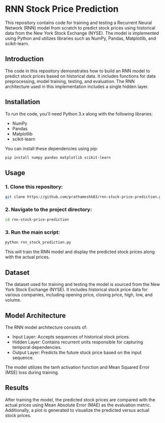 # RNN Stock Price Prediction
This repository contains code for training and testing a Recurrent Neural Network (RNN) model from scratch to predict stock prices using historical data from the New York Stock Exchange (NYSE). The model is implemented using Python and utilizes libraries such as NumPy, Pandas, Matplotlib, and scikit-learn.

## Introduction
The code in this repository demonstrates how to build an RNN model to predict stock prices based on historical data. It includes functions for data preprocessing, model training, testing, and evaluation. The RNN architecture used in this implementation includes a single hidden layer.

## Installation
To run the code, you'll need Python 3.x along with the following libraries:

- NumPy
- Pandas
- Matplotlib
- scikit-learn

You can install these dependencies using pip:
```bash
pip install numpy pandas matplotlib scikit-learn
```
## Usage
### 1. Clone this repository:
```bash
git clone https://github.com/prathameshk03/rnn-stock-price-prediction.git
```
### 2. Navigate to the project directory:
```bash
cd rnn-stock-price-prediction
```
### 3. Run the main script:
```bash
python rnn_stock_prediction.py
```
This will train the RNN model and display the predicted stock prices along with the actual prices.

## Dataset
The dataset used for training and testing the model is sourced from the New York Stock Exchange (NYSE). It includes historical stock price data for various companies, including opening price, closing price, high, low, and volume.

## Model Architecture
The RNN model architecture consists of:

- Input Layer: Accepts sequences of historical stock prices.
- Hidden Layer: Contains recurrent units responsible for capturing temporal dependencies.
- Output Layer: Predicts the future stock price based on the input sequence.

The model utilizes the tanh activation function and Mean Squared Error (MSE) loss during training.

## Results
After training the model, the predicted stock prices are compared with the actual prices using Mean Absolute Error (MAE) as the evaluation metric. Additionally, a plot is generated to visualize the predicted versus actual stock prices.
